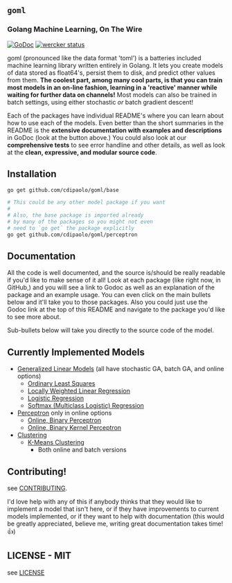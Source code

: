 ## `goml`
### Golang Machine Learning, On The Wire

[![GoDoc](https://godoc.org/github.com/cdipaolo/goml?status.svg)](https://godoc.org/github.com/cdipaolo/goml)
[![wercker status](https://app.wercker.com/status/50a8cfa6170784809e3308941212cef4/s "wercker status")](https://app.wercker.com/project/bykey/50a8cfa6170784809e3308941212cef4)

goml (pronounced like the data format 'toml') is a batteries included machine learning library written entirely in Golang. It lets you create models of data stored as float64's, persist them to disk, and predict other values from them. **The coolest part, among many cool parts, is that you can train most models in an on-line fashion, learning in a 'reactive' manner while waiting for further data on channels!** Most models can also be trained in batch settings, using either stochastic _or_ batch gradient descent!

Each of the packages have individual README's where you can learn about how to use each of the models. Even better than the short summaries in the README is the **extensive documentation with examples and descriptions** in GoDoc (look at the button above.) You could also look at our **comprehensive tests** to see error handline and other details, as well as look at the **clean, expressive, and modular source code**.

## Installation

```bash
go get github.com/cdipaolo/goml/base

# This could be any other model package if you want
#
# Also, the base package is imported already
# by many of the packages so you might not even
# need to `go get` the package explicitly
go get github.com/cdipaolo/goml/perceptron
```

## Documentation

All the code is well documented, and the source is/should be really readable if you'd like to make sense of it all! Look at each package (like right now, in GitHub,) and you will see a link to Godoc as well as an explanation of the package and an example usage. You can even click on the main bullets below and it'll take you to those packages. Also you could just use the Godoc link at the top of this README and navigate to the package you'd like to see more about.

Sub-bullets below will take you directly to the source code of the model.

## Currently Implemented Models

- [Generalized Linear Models](linear/) (all have stochastic GA, batch GA, and online options)
  * [Ordinary Least Squares](linear/linear.go)
  * [Locally Weighted Linear Regression](linear/local_linear.go)
  * [Logistic Regression](linear/logistic.go)
  * [Softmax (Multiclass Logistic) Regression](linear/softmax.go)
- [Perceptron](perceptron/) only in online options
  * [Online, Binary Perceptron](perceptron/perceptron.go)
  * [Online, Binary Kernel Perceptron](perceptron/kernel_perceptron.go)
- [Clustering](cluster/)
  * [K-Means Clustering](cluster/kmeans.go)
  	* Both online and batch versions

## Contributing!

see [CONTRIBUTING](CONTRIBUTING.md).

I'd love help with any of this if anybody thinks that they would like to implement a model that isn't here, or if they have improvements to current models implemented, or if they want to help with documentation (this would be greatly appreciated, believe me, writing great documentation takes time! :+1:)

## LICENSE - MIT

see [LICENSE](LICENSE)
